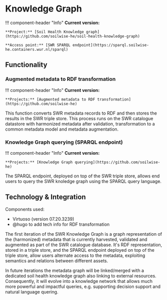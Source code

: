 # Knowledge Graph

!!! component-header "Info"
    **Current version:** 

    **Project:** [Soil Health Knowledge graph](https://github.com/soilwise-he/soil-health-knowledge-graph)

    **Access point:** [SWR SPARQL endpoint](https://sparql.soilwise-he.containers.wur.nl/sparql)


## Functionality

### Augmented metadata to RDF transformation 

!!! component-header "Info"
    **Current version:**

    **Projects:** [Augmented metadata to RDF transformation](https://github.com/soilwise-he)

This function converts SWR metadata records to RDF and then stores the results in the SWR triple store. This process runs on the SWR catalogue datastore with harmonized metadata after validation, transformation to a common metadata model and metadata augmentation.


### Knowledge Graph querying (SPARQL endpoint) 

!!! component-header "Info"
    **Current version:**

    **Projects:** [Knowledge Graph querying](https://github.com/soilwise-he)

The SPARQL endpoint, deployed on top of the SWR triple store, allows end users to query the SWR knoledge graph using the SPARQL query language.  


## Technology & Integration

Components used:

- Virtuoso (version 07.20.3239)
- @hugo to add tech info for RDF transformation

The first iteration of the SWR Knowledge Graph is a graph representation of the (harmonized) metadata that is currently harvested, validated and augmented as part of the SWR catalogue database. It's RDF representation, stored in a triple store, and the SPARQL endpoint deployed on top of the triple store, allow users alternate access to the metadata, exploiting semantics and relations between different assets. 

In future iterations the metadata graph will be linked/merged with a dedicated soil health knowledge graph also linking to external resources. Consequently, it will evolve into a knowledge network that allows much more powerful and impactful queries, e.g. supporting decision support and natural language quering.
